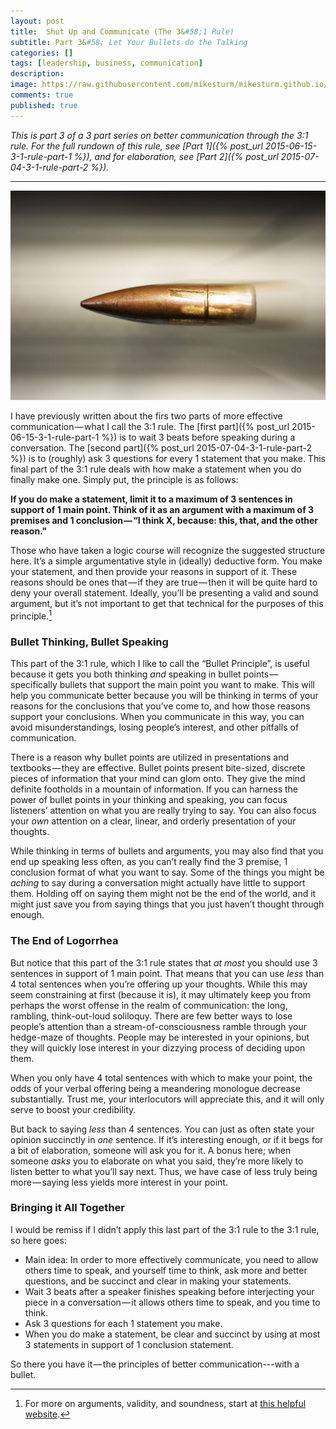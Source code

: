 ```yaml
---
layout: post
title:  Shut Up and Communicate (The 3&#58;1 Rule)
subtitle: Part 3&#58; Let Your Bullets do the Talking
categories: []
tags: [leadership, business, communication]
description:
image: https://raw.githubusercontent.com/mikesturm/mikesturm.github.io/master/assets/
comments: true
published: true
---
```


*This is part 3 of a 3 part series on better communication through the 3:1 rule. For the full rundown of this rule, see [Part 1]({% post_url 2015-06-15-3-1-rule-part-1 %}), and for elaboration, see [Part 2]({% post_url 2015-07-04-3-1-rule-part-2 %}).*

------

![](/graphics/bullet.jpg)

I have previously written about the firs two parts of more effective communication — what I call the 3:1 rule. The [first part]({% post_url 2015-06-15-3-1-rule-part-1 %}) is to wait 3 beats before speaking during a conversation. The [second part]({% post_url 2015-07-04-3-1-rule-part-2 %}) is to (roughly) ask 3 questions for every 1 statement that you make. This final part of the 3:1 rule deals with how make a statement when you do finally make one. Simply put, the principle is as follows:

<!--more-->

**If you do make a statement, limit it to a maximum of 3 sentences in support of 1 main point. Think of it as an argument with a maximum of 3 premises and 1 conclusion — “I think X, because: this, that, and the other reason."**

Those who have taken a logic course will recognize the suggested structure here. It’s a simple argumentative style in (ideally) deductive form. You make your statement, and then provide your reasons in support of it. These reasons should be ones that — if they are true — then it will be quite hard to deny your overall statement. Ideally, you’ll be presenting a valid and sound argument, but it’s not important to get that technical for the purposes of this principle.[^1]

### Bullet Thinking, Bullet Speaking

This part of the 3:1 rule, which I like to call the “Bullet Principle”, is useful because it gets you both thinking *and* speaking in bullet points — specifically bullets that support the main point you want to make. This will help you communicate better because you will be thinking in terms of your reasons for the conclusions that you’ve come to, and how those reasons support your conclusions. When you communicate in this way, you can avoid misunderstandings, losing people’s interest, and other pitfalls of communication.

There is a reason why bullet points are utilized in presentations and textbooks — they are effective. Bullet points present bite-sized, discrete pieces of information that your mind can glom onto. They give the mind definite footholds in a mountain of information. If you can harness the power of bullet points in your thinking and speaking, you can focus listeners’ attention on what you are really trying to say. You can also focus your *own* attention on a clear, linear, and orderly presentation of your thoughts.

While thinking in terms of bullets and arguments, you may also find that you end up speaking less often, as you can’t really find the 3 premise, 1 conclusion format of what you want to say. Some of the things you might be *aching* to say during a conversation might actually have little to support them. Holding off on saying them might not be the end of the world, and it might just save you from saying things that you just haven’t thought through enough.

### The End of Logorrhea

But notice that this part of the 3:1 rule states that *at most* you should use 3 sentences in support of 1 main point. That means that you can use *less* than 4 total sentences when you’re offering up your thoughts. While this may seem constraining at first (because it is), it may ultimately keep you from perhaps the worst offense in the realm of communication: the long, rambling, think-out-loud soliloquy. There are few better ways to lose people’s attention than a stream-of-consciousness ramble through your hedge-maze of thoughts. People may be interested in your opinions, but they will quickly lose interest in your dizzying process of deciding upon them.

When you only have 4 total sentences with which to make your point, the odds of your verbal offering being a meandering monologue decrease substantially. Trust me, your interlocutors will appreciate this, and it will only serve to boost your credibility.

But back to saying *less* than 4 sentences. You can just as often state your opinion succinctly in *one* sentence. If it’s interesting enough, or if it begs for a bit of elaboration, someone will ask you for it. A bonus here; when someone *asks* you to elaborate on what you said, they’re more likely to listen better to what you’ll say next. Thus, we have case of less truly being more — saying less yields more interest in your point.

### Bringing it All Together

I would be remiss if I didn’t apply this last part of the 3:1 rule to the 3:1 rule, so here goes:

* Main idea: In order to more effectively communicate, you need to allow others time to speak, and yourself time to think, ask more and better questions, and be succinct and clear in making your statements.
* Wait 3 beats after a speaker finishes speaking before interjecting your piece in a conversation — it allows others time to speak, and you time to think.
* Ask 3 questions for each 1 statement you make.
* When you do make a statement, be clear and succinct by using at most 3 statements in support of 1 conclusion statement.

So there you have it — the principles of better communication---with a bullet.



[^1]: For more on arguments, validity, and soundness, start at [this helpful website](http://philosophia.uncg.edu/phi111-metivier/module-1/part-8-arguments/).

